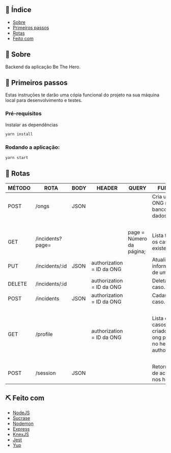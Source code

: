 ## :page_facing_up: Índice

- [Sobre](#about)
- [Primeiros passos](#getting_started)
- [Rotas](#routes)
- [Feito com](#built_using)

## 🧐 Sobre <a name = "about"></a>

Backend da aplicação Be The Hero.

## 🏁 Primeiros passos <a name = "getting_started"></a>

Estas instruçōes te darão uma cópia funcional do projeto na sua máquina local para desenvolvimento e testes.

### Pré-requisitos

Instalar as dependências

```sh
yarn install
```

### Rodando a aplicação:

```sh
yarn start
```

## :truck: Rotas <a name = "routes"></a>

| MÉTODO        | ROTA                                     | BODY       | HEADER                    | QUERY                        | FUNÇÃO                                                              |
| ------------- | ---------------------------------------- | ---------- | ------------------------- | ---------------------------- | ------------------------------------------------------------------- |
| POST          | /ongs                                    | JSON       |                           |                              | Cria uma ONG no banco de dados.                                     |
| <br />        |                                          |            |                           |                              |                                                                     |
| GET           | /incidents?page=                         |            |                           | page = Número da página;     | Lista todos os casos existentes.                                    |
| PUT           | /incidents/:id                           | JSON       | authorization = ID da ONG |                              | Atualiza informações de um caso.                                    |
| DELETE        | /incidents/:id                           |            | authorization = ID da ONG |                              | Deleta um caso.                                                     |
| POST          | /incidents                               | JSON       | authorization = ID da ONG |                              | Cadastra um caso.                                                   |
| <br />        |                                          |            |                           |                              |                                                                     |
| GET           | /profile                                 |            | authorization = ID da ONG |                              | Lista os casos criados pela ong passada no header de authorization. |
| <br />        |                                          |            |                           |                              |                                                                     |
| POST          | /session                                 | JSON       |                           |                              | Retorna o ID de acesso nos headers.                                 |

## ⛏️ Feito com <a name = "built_using"></a>

- [NodeJS](https://nodejs.org/en/)
- [Sucrase](https://github.com/alangpierce/sucrase)
- [Nodemon](https://nodemon.io/)
- [Express](https://expressjs.com/)
- [KnexJS](https://knexjs.org/)
- [Jest](https://jestjs.io/)
- [Yup](https://github.com/jquense/yup)
